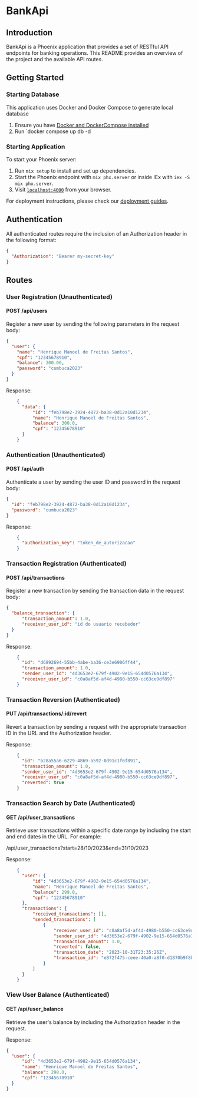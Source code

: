 # BankApi

## Introduction

BankApi is a Phoenix application that provides a set of RESTful API endpoints for banking operations. This README provides an overview of the project and the available API routes.

## Getting Started

### Starting Database

This application uses Docker and Docker Compose to generate local database

1. Ensure you have [Docker and DockerCompose installed](https://docs.docker.com/engine/install/)
2. Run `docker compose up db -d

### Starting Application

To start your Phoenix server:

1. Run `mix setup` to install and set up dependencies.
2. Start the Phoenix endpoint with `mix phx.server` or inside IEx with `iex -S mix phx.server`.
3. Visit [`localhost:4000`](http://localhost:4000) from your browser.

For deployment instructions, please check our [deployment guides](https://hexdocs.pm/phoenix/deployment.html).

## Authentication

All authenticated routes require the inclusion of an Authorization header in the following format:

```json
{
  "Authorization": "Bearer my-secret-key"
}
```

## Routes

### User Registration (Unauthenticated)

#### POST /api/users

Register a new user by sending the following parameters in the request body:

```json
{
  "user": {
    "name": "Henrique Manoel de Freitas Santos",
    "cpf": "12345678910",
    "balance": 300.00,
    "password": "cumbuca2023"
  }
}
```

Response:

```json
    {
      "data": {
          "id": "feb798e2-3924-4872-ba38-0d12a10d1234",
          "name": "Henrique Manoel de Freitas Santos",
          "balance": 300.0,
          "cpf": "12345678910"
      }
    }
```

### Authentication (Unauthenticated)

#### POST /api/auth

Authenticate a user by sending the user ID and password in the request body:

```json
{
  "id": "feb798e2-3924-4872-ba38-0d12a10d1234",
  "password": "cumbuca2023"
}
```

Response:

```json
    {
      "authorization_key": "token_de_autorizacao"
    }
```

### Transaction Registration (Authenticated)

#### POST /api/transactions

Register a new transaction by sending the transaction data in the request body:

```json
{
  "balance_transaction": {
      "transaction_amount": 1.0,
      "receiver_user_id": "id do usuario recebedor"
  }
}
```

Response:

```json
    {
      "id": "d6892694-55bb-4abe-ba36-ce3e6906ff44",
      "transaction_amount": 1.0,
      "sender_user_id": "4d3653e2-679f-4902-9e15-654d0576a134",
      "receiver_user_id": "c0a8af5d-af4d-4980-b550-cc63ce9df897"
    }
```

### Transaction Reversion (Authenticated)

#### PUT /api/transactions/:id/revert

Revert a transaction by sending a request with the appropriate transaction ID in the URL and the Authorization header.

Response:

```json
    {
      "id": "b28a55a6-6229-4869-a592-0d91c1f6f891",
      "transaction_amount": 1.0,
      "sender_user_id": "4d3653e2-679f-4902-9e15-654d0576a134",
      "receiver_user_id": "c0a8af5d-af4d-4980-b550-cc63ce9df897",
      "reverted": true
    }
```

### Transaction Search by Date (Authenticated)

#### GET /api/user_transactions

Retrieve user transactions within a specific date range by including the start and end dates in the URL. For example:

/api/user_transactions?start=28/10/2023&end=31/10/2023

Response:

```json
    {
      "user": {
          "id": "4d3653e2-679f-4902-9e15-654d0576a134",
          "name": "Henrique Manoel de Freitas Santos",
          "balance": 299.0,
          "cpf": "12345678910"
      },
      "transactions": {
          "received_transactions": [],
          "sended_transactions": [
              {
                  "receiver_user_id": "c0a8af5d-af4d-4980-b550-cc63ce9df897",
                  "sender_user_id": "4d3653e2-679f-4902-9e15-654d0576a134",
                  "transaction_amount": 1.0,
                  "reverted": false,
                  "transaction_date": "2023-10-31T23:35:26Z",
                  "transaction_id": "e872f475-ceee-40a0-a8f0-d1870b9f8b79"
              }
          ]
      }
    }
```

### View User Balance (Authenticated)

#### GET /api/user_balance

Retrieve the user's balance by including the Authorization header in the request.

Response:

```json
{
  "user": {
      "id": "4d3653e2-679f-4902-9e15-654d0576a134",
      "name": "Henrique Manoel de Freitas Santos",
      "balance": 298.0,
      "cpf": "12345678910"
  }
}
```
